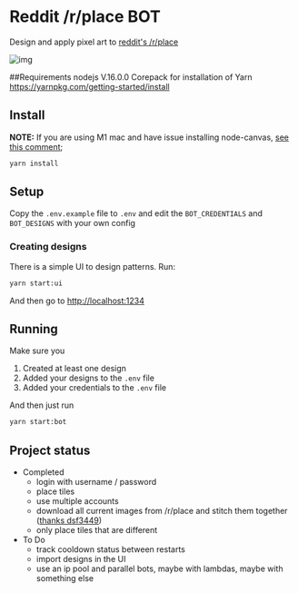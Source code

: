 # Reddit /r/place BOT

Design and apply pixel art to [reddit's /r/place](https://reddit.com/r/place)

![img](example.png)

##Requirements
nodejs V.16.0.0
Corepack for installation of Yarn
https://yarnpkg.com/getting-started/install

## Install

**NOTE:** If you are using M1 mac and have issue installing node-canvas, [see this comment](https://github.com/Automattic/node-canvas/issues/1733#issuecomment-808916786);

```bash
yarn install
```

## Setup

Copy the `.env.example` file to `.env` and edit the `BOT_CREDENTIALS` and `BOT_DESIGNS` with your own config

### Creating designs

There is a simple UI to design patterns. Run:

```bash
yarn start:ui
```

And then go to [http://localhost:1234](http://localhost:1234)

## Running

Make sure you

1. Created at least one design
1. Added your designs to the `.env` file
1. Added your credentials to the `.env` file

And then just run

```bash
yarn start:bot
```

## Project status

- Completed
    - login with username / password
    - place tiles
    - use multiple accounts
    - download all current images from /r/place and stitch them together ([thanks dsf3449](https://github.com/Zequez/reddit-placebot/issues/46#issuecomment-1086736236))
    - only place tiles that are different
- To Do
    - track cooldown status between restarts
    - import designs in the UI
    - use an ip pool and parallel bots, maybe with lambdas, maybe with something else
